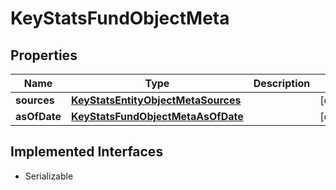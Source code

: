 

# KeyStatsFundObjectMeta


## Properties

Name | Type | Description | Notes
------------ | ------------- | ------------- | -------------
**sources** | [**KeyStatsEntityObjectMetaSources**](KeyStatsEntityObjectMetaSources.md) |  |  [optional]
**asOfDate** | [**KeyStatsFundObjectMetaAsOfDate**](KeyStatsFundObjectMetaAsOfDate.md) |  |  [optional]


## Implemented Interfaces

* Serializable


